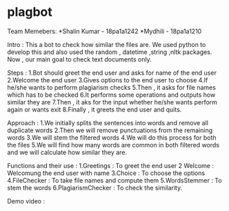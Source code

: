 # plagbot
 
 Team Memebers:
    *Shalin Kumar - 18pa1a1242
    *Mydhili - 18pa1a1210
 
 Intro :
    This a bot to check how similar the files are.
    We used python to develop this and also used the random , datetime ,string ,nltk packages.
    Now , our main goal to check text documents only.
    
 Steps :
    1.Bot should greet the end user and asks for name of the end user
    2.Welcome the end user 
    3.Gives options to the end user to choose
    4.If he/she wants to perform plagiarism checks
    5.Then , it asks for file names which has to be checked
    6.It performs some operations and outputs how similar they are
    7.Then , it aks for the input whether he/she wants perform again or wants exit
    8.Finally , it greets the end user and quits.
    
 Approach :
    1.We initially splits the sentences into words and remove all duplicate words 
    2.Then we will remove punctuations from the remaining words
    3.We will stem the filtered words 
    4.We will do this process for both the files
    5.We will find how many words are common in both filtered words and we will calculate how similar they are.
    
 Functions and their use :
    1.Greetings : To greet the end user
    2 Welcome : Welcomung the end user with name
    3.Choice : To choose the options
    4.FileChecker : To take file names and compute them
    5.WordsStemmer : To stem the words 
    6.PlagiarismChecker : To check the similarity.
    
 Demo video :
    
